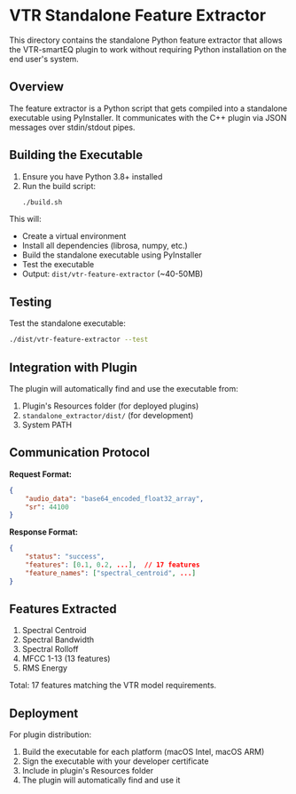 # VTR Standalone Feature Extractor

This directory contains the standalone Python feature extractor that allows the VTR-smartEQ plugin to work without requiring Python installation on the end user's system.

## Overview

The feature extractor is a Python script that gets compiled into a standalone executable using PyInstaller. It communicates with the C++ plugin via JSON messages over stdin/stdout pipes.

## Building the Executable

1. Ensure you have Python 3.8+ installed
2. Run the build script:
   ```bash
   ./build.sh
   ```

This will:
- Create a virtual environment
- Install all dependencies (librosa, numpy, etc.)
- Build the standalone executable using PyInstaller
- Test the executable
- Output: `dist/vtr-feature-extractor` (~40-50MB)

## Testing

Test the standalone executable:
```bash
./dist/vtr-feature-extractor --test
```

## Integration with Plugin

The plugin will automatically find and use the executable from:
1. Plugin's Resources folder (for deployed plugins)
2. `standalone_extractor/dist/` (for development)
3. System PATH

## Communication Protocol

**Request Format:**
```json
{
    "audio_data": "base64_encoded_float32_array",
    "sr": 44100
}
```

**Response Format:**
```json
{
    "status": "success",
    "features": [0.1, 0.2, ...],  // 17 features
    "feature_names": ["spectral_centroid", ...]
}
```

## Features Extracted

1. Spectral Centroid
2. Spectral Bandwidth
3. Spectral Rolloff
4. MFCC 1-13 (13 features)
5. RMS Energy

Total: 17 features matching the VTR model requirements.

## Deployment

For plugin distribution:
1. Build the executable for each platform (macOS Intel, macOS ARM)
2. Sign the executable with your developer certificate
3. Include in plugin's Resources folder
4. The plugin will automatically find and use it